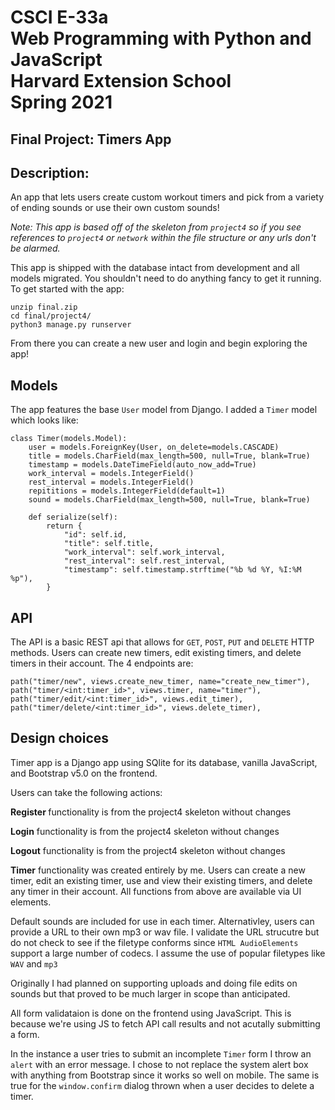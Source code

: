 # CSCI E-33a <br> Web Programming with Python and JavaScript <br> Harvard Extension School <br>Spring 2021

## Final Project: Timers App

## Description: 

An app that lets users create custom workout timers and pick from a variety of ending sounds or use their own custom sounds!

<i>Note: This app is based off of the skeleton from `project4` so if you see references to `project4` or `network` within the file structure or any urls don't be alarmed. </i>

This app is shipped with the database intact from development and all models migrated. You shouldn't need to do anything fancy to get it running. 
To get started with the app:
```
unzip final.zip
cd final/project4/
python3 manage.py runserver
```
From there you can create a new user and login and begin exploring the app!

## Models
The app features the base `User` model from Django. I added a `Timer` model which looks like:
```
class Timer(models.Model):
    user = models.ForeignKey(User, on_delete=models.CASCADE)
    title = models.CharField(max_length=500, null=True, blank=True)
    timestamp = models.DateTimeField(auto_now_add=True)
    work_interval = models.IntegerField()
    rest_interval = models.IntegerField()
    repititions = models.IntegerField(default=1)
    sound = models.CharField(max_length=500, null=True, blank=True)

    def serialize(self):
        return {
            "id": self.id,
            "title": self.title,
            "work_interval": self.work_interval,
            "rest_interval": self.rest_interval,
            "timestamp": self.timestamp.strftime("%b %d %Y, %I:%M %p"),
        }
```

## API
The API is a basic REST api that allows for `GET`, `POST`, `PUT` and `DELETE` HTTP methods. Users can create new timers, edit existing timers, and delete timers in their account. The 4 endpoints are:
```
path("timer/new", views.create_new_timer, name="create_new_timer"),
path("timer/<int:timer_id>", views.timer, name="timer"),
path("timer/edit/<int:timer_id>", views.edit_timer),
path("timer/delete/<int:timer_id>", views.delete_timer),
```

## Design choices
Timer app is a Django app using SQlite for its database, vanilla JavaScript, and Bootstrap v5.0 on the frontend.

Users can take the following actions:

<b>Register </b>functionality is from the project4 skeleton without changes

<b>Login</b> functionality is from the project4 skeleton without changes

<b>Logout</b> functionality is from the project4 skeleton without changes

<b>Timer</b> functionality was created entirely by me. Users can create a new timer, edit an existing timer, use and view their existing timers, and delete any timer in their account. All functions from above are available via UI elements.

Default sounds are included for use in each timer. Alternativley, users can provide a URL to their own mp3 or wav file. I validate the URL strucutre but do not check to see if the filetype conforms since `HTML AudioElements` support a large number of codecs. I assume the use of popular filetypes like `WAV` and `mp3`

Originally I had planned on supporting uploads and doing file edits on sounds but that proved to be much larger in scope than anticipated. 

All form validataion is done on the frontend using JavaScript. This is because we're using JS to fetch API call results and not acutally submitting a form.

In the instance a user tries to submit an incomplete `Timer` form I throw an `alert` with an error message. I chose to not replace the system alert box with anything from Bootstrap since it works so well on mobile. The same is true for the `window.confirm` dialog thrown when a user decides to delete a timer. 
